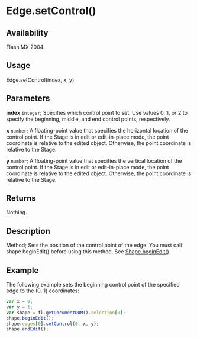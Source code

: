 # Edge.setControl()

## Availability

Flash MX 2004.

## Usage

Edge.setControl(index, x, y)

## Parameters

**index** `integer`; Specifies which control point to set. Use values 0, 1, or 2 to specify the beginning, middle, and end control points, respectively.

**x** `number`; A floating-point value that specifies the horizontal location of the control point. If the Stage is in edit or edit-in-place mode, the point coordinate is relative to the edited object. Otherwise, the point coordinate is relative to the Stage.

**y** `number`; A floating-point value that specifies the vertical location of the control point. If the Stage is in edit or edit-in-place mode, the point coordinate is relative to the edited object. Otherwise, the point coordinate is relative to the Stage.

## Returns

Nothing.

## Description

Method; Sets the position of the control point of the edge. You must call shape.beginEdit() before using this method. See [Shape.beginEdit()](../Shape_object/Shape.md).

## Example

The following example sets the beginning control point of the specified edge to the (0, 1) coordinates:

```javascript
var x = 0;
var y = 1;
var shape = fl.getDocumentDOM().selection[0];
shape.beginEdit();
shape.edges[0].setControl(0, x, y);
shape.endEdit();
```
